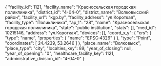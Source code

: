{
    "facility_id": 1121,
    "facility_name": "Красносельская городская поликлиника",
    "district_id": "4-04-0",
    "district_name": "Волковысский район",
    "facility_url": "kgp.by",
    "facility_address": "ул.Короткая",
    "facility_type": "Поликлиника",
    "ap_1": "28",
    "name": "Красносельская городская поликлиника",
    "state": "public institution",
    "stats": [],
    "med_id": 10215146,
    "address": "ул.Короткая",
    "devices": [],
    "coord_x_y": {
        "crs": {
            "type": "name",
            "properties": {
                "name": "EPSG:4326"
            }
        },
        "type": "Point",
        "coordinates": [
            24.4239,
            53.2646
        ]
    },
    "place_name": "Волковыск",
    "place_type": "city",
    "localties_key": 89,
    "year_of_closing": null,
    "year_of_opening": "0",
    "healthcare_facility_key": 1121,
    "administrative_division_id": "4-04-0"
}